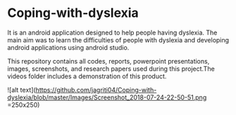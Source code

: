 # Coping-with-dyslexia

It is an android application designed to help people having dyslexia. The main aim was to learn the difficulties of people with dyslexia and developing android applications using android studio.

This repository contains all codes, reports, powerpoint presentations, images, screenshots, and research papers used during this project.The videos folder includes a demonstration of this product.


![alt text](https://github.com/jagriti04/Coping-with-dyslexia/blob/master/Images/Screenshot_2018-07-24-22-50-51.png =250x250)
